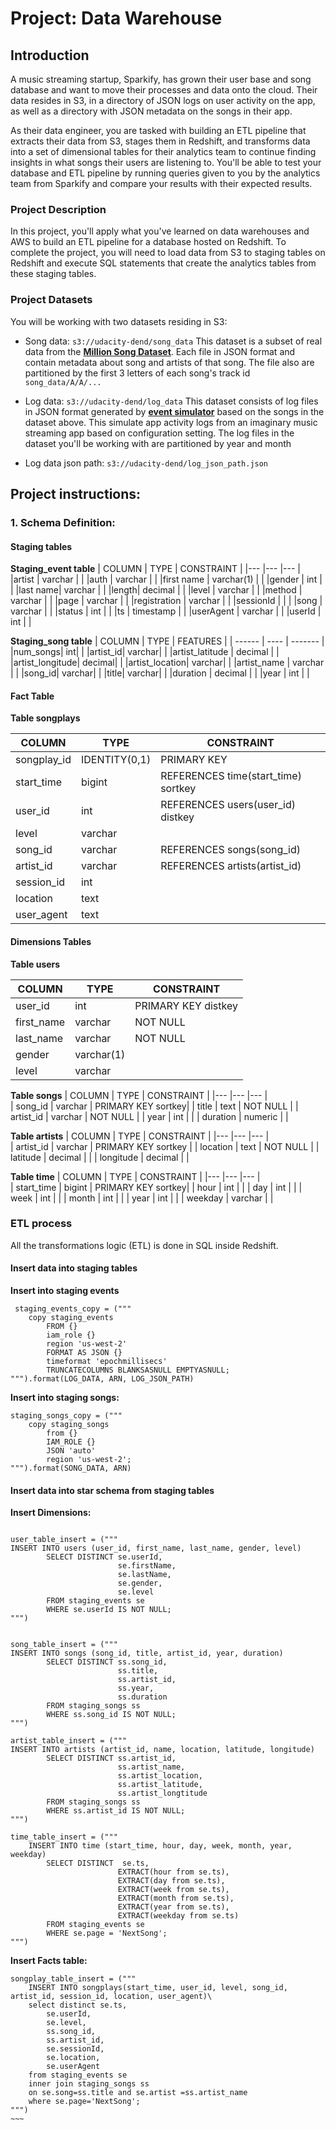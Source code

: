 # Project: Data Warehouse
## Introduction
A music streaming startup, Sparkify, has grown their user base and song database and want to move their processes and data onto the cloud. Their data resides in S3, in a directory of JSON logs on user activity on the app, as well as a directory with JSON metadata on the songs in their app.

As their data engineer, you are tasked with building an ETL pipeline that extracts their data from S3, stages them in Redshift, and transforms data into a set of dimensional tables for their analytics team to continue finding insights in what songs their users are listening to. You'll be able to test your database and ETL pipeline by running queries given to you by the analytics team from Sparkify and compare your results with their expected results.

### Project Description
In this project, you'll apply what you've learned on data warehouses and AWS to build an ETL pipeline for a database hosted on Redshift. To complete the project, you will need to load data from S3 to staging tables on Redshift and execute SQL statements that create the analytics tables from these staging tables.
### Project Datasets
You will be working with two datasets residing in S3:
- Song data: `s3://udacity-dend/song_data`
This dataset is a subset of real data from the [**Million Song Dataset**](http://millionsongdataset.com). Each file in JSON format and contain metadata about song and artists of that song. The file also are partitioned by the first 3 letters of each song's track id
`song_data/A/A/...`

- Log data: `s3://udacity-dend/log_data`
This dataset consists of log files in JSON format generated by [**event simulator**](https://github.com/Interana/eventsim) based on the songs in the dataset above. This simulate app activity logs from an imaginary music streaming app based on configuration setting. The log files in the dataset you'll be working with are partitioned by year and month

- Log data json path: `s3://udacity-dend/log_json_path.json`

## Project instructions:

### 1. Schema Definition:
#### Staging tables

**Staging_event table**
| COLUMN  	| TYPE  	| CONSTRAINT  	|
|---	|---	|---	|	
|artist	| varchar	|   | 
|auth	|   varchar	| | 
|first name	|   varchar(1)	|  	| 
|gender	|   int |   	| 
|last name|  varchar	|   	| 
|length|   decimal	|   	| 
|level |  varchar 	|   	| 
|method |  varchar 	|   	| 
|page |   varchar	|   	| 
|registration |  varchar 	|   	| 
|sessionId |  |   	| 
|song | varchar |   	| 
|status | int |   	| 
|ts | timestamp |   	| 
|userAgent | varchar |   	| 
|userId | int |   	| 

**Staging_song table**
| COLUMN | TYPE | FEATURES |
| ------ | ---- | ------- |
|num_songs| int| |
|artist_id| varchar| |
|artist_latitude | decimal | |
|artist_longitude| decimal| |
|artist_location| varchar| |
|artist_name | varchar | |
|song_id| varchar| |
|title| varchar| |
|duration | decimal | |
|year | int | |

#### Fact Table

**Table songplays**

| COLUMN  	| TYPE  	| CONSTRAINT  	|
|---	|---	|---	|	
|   songplay_id	|IDENTITY(0,1) 	|   PRIMARY KEY	| 
|   start_time	|   bigint	|REFERENCES time(start_time) sortkey   | 
|   user_id	|   int	|  REFERENCES users(user_id) distkey 	| 
|   level	|   varchar |   	| 
|   song_id	|   varchar	|  REFERENCES songs(song_id) 	| 
|   artist_id	|   varchar	|  REFERENCES artists(artist_id) 	| 
|   session_id	|   int	|   	| 
|   location	|   text	|   	| 
|   user_agent	|   text	|   	| 

#### Dimensions Tables

 
 **Table users**
 
 | COLUMN  	| TYPE  	| CONSTRAINT  	|
|---	|---	|---	|	
|   user_id	| int  	|   PRIMARY KEY distkey	| 
|   first_name	|   varchar	| NOT NULL 	| 
|   last_name	|   varchar	| NOT NULL 	| 
|   gender	|   varchar(1) |   	| 
|   level	|   varchar	|   	| 

 **Table songs**
  | COLUMN  	| TYPE  	| CONSTRAINT  	|
|---	|---	|---	|	
|   song_id	| varchar	|   PRIMARY KEY	sortkey| 
|   title	|   text	|  NOT NULL	| 
|   artist_id	|   varchar	| NOT NULL 	| 
|   year	|   int |   	| 
|   duration	|   numeric	|   	| 

**Table artists**
| COLUMN  	| TYPE  	| CONSTRAINT  	|
|---	|---	|---	|	
|   artist_id	| varchar	|   PRIMARY KEY	sortkey | 
|   location	|   text	| NOT NULL 	| 
|   latitude	|   decimal	|  	| 
|   longitude	|   decimal |   	| 
 
**Table time**
 | COLUMN  	| TYPE  	| CONSTRAINT  	|
|---	|---	|---	|	
|   start_time	| bigint	|   PRIMARY KEY	sortkey| 
|   hour	|   int	|  	| 
|   day	|   int	|  	| 
|   week	|   int |   	| 
|   month	|   int	|   	| 
|   year	|   int	|   	| 
|   weekday	|   varchar	|   	| 

### ETL process

All the transformations logic (ETL) is done in SQL inside Redshift. 

#### Insert data into staging tables

**Insert into staging events**
~~~~
 staging_events_copy = ("""
    copy staging_events 
        FROM {} 
        iam_role {} 
        region 'us-west-2'
        FORMAT AS JSON {} 
        timeformat 'epochmillisecs'
        TRUNCATECOLUMNS BLANKSASNULL EMPTYASNULL;
""").format(LOG_DATA, ARN, LOG_JSON_PATH)

~~~~

**Insert into staging songs:**
~~~~
staging_songs_copy = ("""
    copy staging_songs 
        from {} 
        IAM_ROLE {}
        JSON 'auto'
        region 'us-west-2';
""").format(SONG_DATA, ARN)
~~~~

#### Insert data into star schema from staging tables

**Insert Dimensions:**
~~~~

user_table_insert = ("""
INSERT INTO users (user_id, first_name, last_name, gender, level)
        SELECT DISTINCT se.userId, 
                        se.firstName, 
                        se.lastName, 
                        se.gender, 
                        se.level
        FROM staging_events se
        WHERE se.userId IS NOT NULL;
""")


song_table_insert = ("""
INSERT INTO songs (song_id, title, artist_id, year, duration) 
        SELECT DISTINCT ss.song_id, 
                        ss.title, 
                        ss.artist_id, 
                        ss.year, 
                        ss.duration
        FROM staging_songs ss
        WHERE ss.song_id IS NOT NULL;
""")

artist_table_insert = ("""
INSERT INTO artists (artist_id, name, location, latitude, longitude)
        SELECT DISTINCT ss.artist_id, 
                        ss.artist_name, 
                        ss.artist_location,
                        ss.artist_latitude,
                        ss.artist_longtitude
        FROM staging_songs ss
        WHERE ss.artist_id IS NOT NULL;
""")

time_table_insert = ("""
    INSERT INTO time (start_time, hour, day, week, month, year, weekday)
        SELECT DISTINCT  se.ts,
                        EXTRACT(hour from se.ts),
                        EXTRACT(day from se.ts),
                        EXTRACT(week from se.ts),
                        EXTRACT(month from se.ts),
                        EXTRACT(year from se.ts),
                        EXTRACT(weekday from se.ts)
        FROM staging_events se
        WHERE se.page = 'NextSong';
""")
~~~~

**Insert Facts table:**
~~~~
songplay_table_insert = ("""
    INSERT INTO songplays(start_time, user_id, level, song_id, artist_id, session_id, location, user_agent)\
    select distinct se.ts, 
        se.userId, 
        se.level,
        ss.song_id,
        ss.artist_id,
        se.sessionId,
        se.location, 
        se.userAgent
    from staging_events se
    inner join staging_songs ss
    on se.song=ss.title and se.artist =ss.artist_name
    where se.page='NextSong';
""")
~~~
